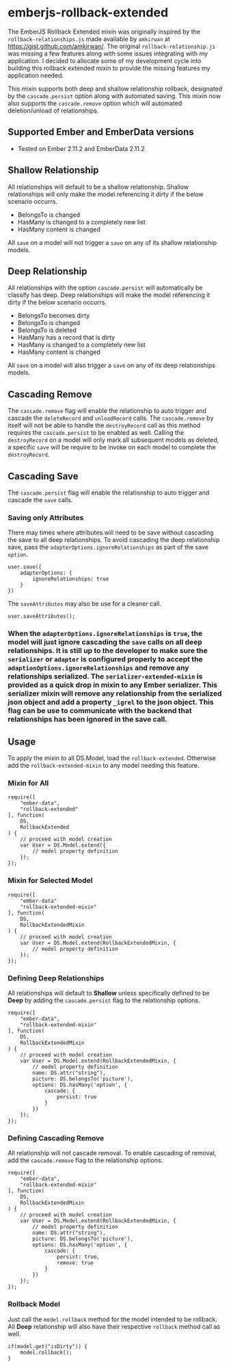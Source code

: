 # emberjs-rollback-extended
The EmberJS Rollback Extended mixin was originally inspired by the `rollback-relationships.js` made available by `amkirwan` at https://gist.github.com/amkirwan/.  The original `rollback-relationship.js` was missing a few features along with some issues integrating with my application.  I decided to allocate some of my development cycle into building this rollback extended mixin to provide the missing features my application needed.

This mixin supports both deep and shallow relationship rollback, designated by the `cascade.persist` option along with automated saving.  This mixin now also supports the `cascade.remove` option which will automated deletion/unload of relationships.

## Supported Ember and EmberData versions
- Tested on Ember 2.11.2 and EmberData 2.11.2

## Shallow Relationship
All relationships will default to be a shallow relationship.  Shallow relationships will only make the model referencing it dirty if the below scenario occurrs.

- BelongsTo is changed
- HasMany is changed to a completely new list
- HasMany content is changed

All `save` on a model will not trigger a `save` on any of its shallow relationship models.

## Deep Relationship
All relationships with the option `cascade.persist` will automatically be classify has deep.  Deep relationships will make the model referencing it dirty if the below scenario occurrs.

- BelongsTo becomes dirty
- BelongsTo is changed
- BelongsTo is deleted
- HasMany has a record that is dirty
- HasMany is changed to a completely new list
- HasMany content is changed

All `save` on a model will also trigger a `save` on any of its deep relationships models.

## Cascading Remove
The `cascade.remove` flag will enable the relationship to auto trigger and cascade the `deleteRecord` and `unloadRecord` calls.  The `cascade.remove` by itself will not be able to handle the `destroyRecord` call as this method requires the `cascade.persist` to be enabled as well.  Calling the `destroyRecord` on a model will only mark all subsequent models as deleted, a specific `save` will be require to be invoke on each model to complete the `destroyRecord`.

## Cascading Save
The `cascade.persist` flag will enable the relationship to auto trigger and cascade the `save` calls.

### Saving only Attributes
There may times where attributes will need to be save without cascading the save to all deep relationships.  To avoid cascading the deep relationship save, pass the `adapterOptions.ignoreRelationships` as part of the save `option`.

    user.save({
		adapterOptions: {
			ignoreRelationships: true
		}
	})
	
The `saveAttributes` may also be use for a cleaner call.

	user.saveAttributes();

### When the `adapterOptions.ignoreRelationships` is `true`, the model will just ignore cascading the `save` calls on all deep relationships.  It is still up to the developer to make sure the `serializer` or `adapter` is configured properly to accept the `adaptionOptions.ignoreRelationships` and remove any relationships serialized.  The `serializer-extended-mixin` is provided as a quick drop in mixin to any Ember serializer.  This serializer mixin will remove any relationship from the serialized json object and add a property `_igrel` to the json object.  This flag can be use to communicate with the backend that relationships has been ignored in the save call.

## Usage
To apply the mixin to all DS.Model, load the `rollback-extended`.  Otherwise add the `rollback-extended-mixin` to any model needing this feature.

### Mixin for All

	require([
		"ember-data",
		"rollback-extended"
	], function(
		DS,
		RollbackExtended
	) {
		// proceed with model creation
		var User = DS.Model.extend({
			// model property definition
		});
	});

### Mixin for Selected Model

	require([
		"ember-data"
        "rollback-extended-mixin"
    ], function(
		DS,
        RollbackExtendedMixin
    ) {
		// proceed with model creation
		var User = DS.Model.extend(RollbackExtendedMixin, {
			// model property definition
		});
    });

### Defining Deep Relationships
All relationships will default to **Shallow** unless specifically defined to be **Deep** by adding the `cascade.persist` flag to the relationship options.

	require([
		"ember-data",
		"rollback-extended-mixin"
	], function(
		DS,
		RollbackExtendedMixin
	) {
		// proceed with model creation
		var User = DS.Model.extend(RollbackExtendedMixin, {
			// model property definition
			name: DS.attr("string"),
			picture: DS.belongsTo('picture'),
			options: DS.hasMany('option', {
				cascade: {
					persist: true
				}
			})
		});
	});

### Defining Cascading Remove
All relationship will not cascade removal.  To enable cascading of removal, add the `cascade.remove` flag to the relationship options.

	require([
		"ember-data",
		"rollback-extended-mixin"
	], function(
		DS,
		RollbackExtendedMixin
	) {
		// proceed with model creation
		var User = DS.Model.extend(RollbackExtendedMixin, {
			// model property definition
			name: DS.attr("string"),
			picture: DS.belongsTo('picture'),
			options: DS.hasMany('option', {
				cascade: {
					persist: true,
					remove: true
				}
			})
		});
	});

### Rollback Model
Just call the `model.rollback` method for the model intended to be rollback.  All **Deep** relationship will also have their respective `rollback` method call as well.
	
	if(model.get("isDirty")) {
		model.rollback();
	}